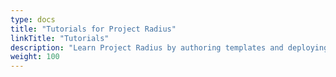 ```yaml
---
type: docs
title: "Tutorials for Project Radius"
linkTitle: "Tutorials"
description: "Learn Project Radius by authoring templates and deploying working applications"
weight: 100
---
```

